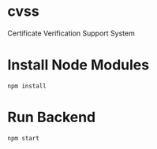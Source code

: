 # cvss
Certificate Verification Support System

# Install Node Modules 
`npm install`

# Run Backend
`npm start`
